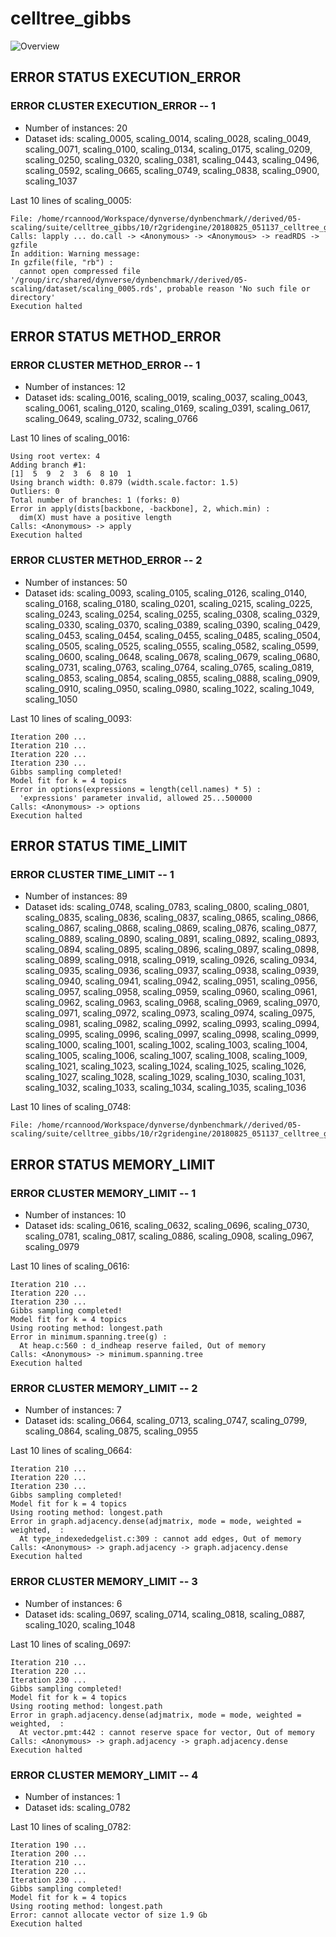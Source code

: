 # celltree_gibbs
![Overview](celltree_gibbs.svg)

## ERROR STATUS EXECUTION_ERROR

### ERROR CLUSTER EXECUTION_ERROR -- 1

 * Number of instances: 20
 * Dataset ids: scaling_0005, scaling_0014, scaling_0028, scaling_0049, scaling_0071, scaling_0100, scaling_0134, scaling_0175, scaling_0209, scaling_0250, scaling_0320, scaling_0381, scaling_0443, scaling_0496, scaling_0592, scaling_0665, scaling_0749, scaling_0838, scaling_0900, scaling_1037

Last 10 lines of scaling_0005:
```
File: /home/rcannood/Workspace/dynverse/dynbenchmark//derived/05-scaling/suite/celltree_gibbs/10/r2gridengine/20180825_051137_celltree_gibbs_10_gliwU3k92n/log/log.5.e.txt
Calls: lapply ... do.call -> <Anonymous> -> <Anonymous> -> readRDS -> gzfile
In addition: Warning message:
In gzfile(file, "rb") :
  cannot open compressed file '/group/irc/shared/dynverse/dynbenchmark//derived/05-scaling/dataset/scaling_0005.rds', probable reason 'No such file or directory'
Execution halted
```

## ERROR STATUS METHOD_ERROR

### ERROR CLUSTER METHOD_ERROR -- 1

 * Number of instances: 12
 * Dataset ids: scaling_0016, scaling_0019, scaling_0037, scaling_0043, scaling_0061, scaling_0120, scaling_0169, scaling_0391, scaling_0617, scaling_0649, scaling_0732, scaling_0766

Last 10 lines of scaling_0016:
```
Using root vertex: 4
Adding branch #1:
[1]  5  9  2  3  6  8 10  1
Using branch width: 0.879 (width.scale.factor: 1.5)
Outliers: 0
Total number of branches: 1 (forks: 0)
Error in apply(dists[backbone, -backbone], 2, which.min) : 
  dim(X) must have a positive length
Calls: <Anonymous> -> apply
Execution halted
```

### ERROR CLUSTER METHOD_ERROR -- 2

 * Number of instances: 50
 * Dataset ids: scaling_0093, scaling_0105, scaling_0126, scaling_0140, scaling_0168, scaling_0180, scaling_0201, scaling_0215, scaling_0225, scaling_0243, scaling_0254, scaling_0255, scaling_0308, scaling_0329, scaling_0330, scaling_0370, scaling_0389, scaling_0390, scaling_0429, scaling_0453, scaling_0454, scaling_0455, scaling_0485, scaling_0504, scaling_0505, scaling_0525, scaling_0555, scaling_0582, scaling_0599, scaling_0600, scaling_0648, scaling_0678, scaling_0679, scaling_0680, scaling_0731, scaling_0763, scaling_0764, scaling_0765, scaling_0819, scaling_0853, scaling_0854, scaling_0855, scaling_0888, scaling_0909, scaling_0910, scaling_0950, scaling_0980, scaling_1022, scaling_1049, scaling_1050

Last 10 lines of scaling_0093:
```
Iteration 200 ...
Iteration 210 ...
Iteration 220 ...
Iteration 230 ...
Gibbs sampling completed!
Model fit for k = 4 topics
Error in options(expressions = length(cell.names) * 5) : 
  'expressions' parameter invalid, allowed 25...500000
Calls: <Anonymous> -> options
Execution halted
```

## ERROR STATUS TIME_LIMIT

### ERROR CLUSTER TIME_LIMIT -- 1

 * Number of instances: 89
 * Dataset ids: scaling_0748, scaling_0783, scaling_0800, scaling_0801, scaling_0835, scaling_0836, scaling_0837, scaling_0865, scaling_0866, scaling_0867, scaling_0868, scaling_0869, scaling_0876, scaling_0877, scaling_0889, scaling_0890, scaling_0891, scaling_0892, scaling_0893, scaling_0894, scaling_0895, scaling_0896, scaling_0897, scaling_0898, scaling_0899, scaling_0918, scaling_0919, scaling_0926, scaling_0934, scaling_0935, scaling_0936, scaling_0937, scaling_0938, scaling_0939, scaling_0940, scaling_0941, scaling_0942, scaling_0951, scaling_0956, scaling_0957, scaling_0958, scaling_0959, scaling_0960, scaling_0961, scaling_0962, scaling_0963, scaling_0968, scaling_0969, scaling_0970, scaling_0971, scaling_0972, scaling_0973, scaling_0974, scaling_0975, scaling_0981, scaling_0982, scaling_0992, scaling_0993, scaling_0994, scaling_0995, scaling_0996, scaling_0997, scaling_0998, scaling_0999, scaling_1000, scaling_1001, scaling_1002, scaling_1003, scaling_1004, scaling_1005, scaling_1006, scaling_1007, scaling_1008, scaling_1009, scaling_1021, scaling_1023, scaling_1024, scaling_1025, scaling_1026, scaling_1027, scaling_1028, scaling_1029, scaling_1030, scaling_1031, scaling_1032, scaling_1033, scaling_1034, scaling_1035, scaling_1036

Last 10 lines of scaling_0748:
```
File: /home/rcannood/Workspace/dynverse/dynbenchmark//derived/05-scaling/suite/celltree_gibbs/10/r2gridengine/20180825_051137_celltree_gibbs_10_gliwU3k92n/log/log.748.e.txt
```

## ERROR STATUS MEMORY_LIMIT

### ERROR CLUSTER MEMORY_LIMIT -- 1

 * Number of instances: 10
 * Dataset ids: scaling_0616, scaling_0632, scaling_0696, scaling_0730, scaling_0781, scaling_0817, scaling_0886, scaling_0908, scaling_0967, scaling_0979

Last 10 lines of scaling_0616:
```
Iteration 210 ...
Iteration 220 ...
Iteration 230 ...
Gibbs sampling completed!
Model fit for k = 4 topics
Using rooting method: longest.path
Error in minimum.spanning.tree(g) : 
  At heap.c:560 : d_indheap reserve failed, Out of memory
Calls: <Anonymous> -> minimum.spanning.tree
Execution halted
```

### ERROR CLUSTER MEMORY_LIMIT -- 2

 * Number of instances: 7
 * Dataset ids: scaling_0664, scaling_0713, scaling_0747, scaling_0799, scaling_0864, scaling_0875, scaling_0955

Last 10 lines of scaling_0664:
```
Iteration 210 ...
Iteration 220 ...
Iteration 230 ...
Gibbs sampling completed!
Model fit for k = 4 topics
Using rooting method: longest.path
Error in graph.adjacency.dense(adjmatrix, mode = mode, weighted = weighted,  : 
  At type_indexededgelist.c:309 : cannot add edges, Out of memory
Calls: <Anonymous> -> graph.adjacency -> graph.adjacency.dense
Execution halted
```

### ERROR CLUSTER MEMORY_LIMIT -- 3

 * Number of instances: 6
 * Dataset ids: scaling_0697, scaling_0714, scaling_0818, scaling_0887, scaling_1020, scaling_1048

Last 10 lines of scaling_0697:
```
Iteration 210 ...
Iteration 220 ...
Iteration 230 ...
Gibbs sampling completed!
Model fit for k = 4 topics
Using rooting method: longest.path
Error in graph.adjacency.dense(adjmatrix, mode = mode, weighted = weighted,  : 
  At vector.pmt:442 : cannot reserve space for vector, Out of memory
Calls: <Anonymous> -> graph.adjacency -> graph.adjacency.dense
Execution halted
```

### ERROR CLUSTER MEMORY_LIMIT -- 4

 * Number of instances: 1
 * Dataset ids: scaling_0782

Last 10 lines of scaling_0782:
```
Iteration 190 ...
Iteration 200 ...
Iteration 210 ...
Iteration 220 ...
Iteration 230 ...
Gibbs sampling completed!
Model fit for k = 4 topics
Using rooting method: longest.path
Error: cannot allocate vector of size 1.9 Gb
Execution halted
```


